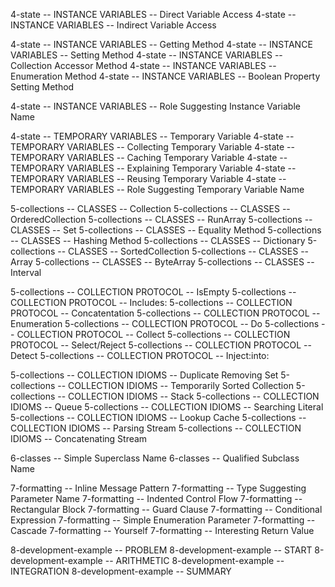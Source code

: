 4-state -- INSTANCE VARIABLES -- Direct Variable Access
4-state -- INSTANCE VARIABLES -- Indirect Variable Access

4-state -- INSTANCE VARIABLES -- Getting Method
4-state -- INSTANCE VARIABLES -- Setting Method
4-state -- INSTANCE VARIABLES -- Collection Accessor Method
4-state -- INSTANCE VARIABLES -- Enumeration Method
4-state -- INSTANCE VARIABLES -- Boolean Property Setting Method

4-state -- INSTANCE VARIABLES -- Role Suggesting Instance Variable Name

4-state -- TEMPORARY VARIABLES -- Temporary Variable
4-state -- TEMPORARY VARIABLES -- Collecting Temporary Variable
4-state -- TEMPORARY VARIABLES -- Caching Temporary Variable
4-state -- TEMPORARY VARIABLES -- Explaining Temporary Variable
4-state -- TEMPORARY VARIABLES -- Reusing Temporary Variable
4-state -- TEMPORARY VARIABLES -- Role Suggesting Temporary Variable Name

5-collections -- CLASSES -- Collection
5-collections -- CLASSES -- OrderedCollection
5-collections -- CLASSES -- RunArray
5-collections -- CLASSES -- Set
5-collections -- CLASSES -- Equality Method
5-collections -- CLASSES -- Hashing Method
5-collections -- CLASSES -- Dictionary
5-collections -- CLASSES -- SortedCollection
5-collections -- CLASSES -- Array
5-collections -- CLASSES -- ByteArray
5-collections -- CLASSES -- Interval

5-collections -- COLLECTION PROTOCOL -- IsEmpty
5-collections -- COLLECTION PROTOCOL -- Includes:
5-collections -- COLLECTION PROTOCOL -- Concatentation
5-collections -- COLLECTION PROTOCOL -- Enumeration
5-collections -- COLLECTION PROTOCOL -- Do
5-collections -- COLLECTION PROTOCOL -- Collect
5-collections -- COLLECTION PROTOCOL -- Select/Reject
5-collections -- COLLECTION PROTOCOL -- Detect
5-collections -- COLLECTION PROTOCOL -- Inject:into:

5-collections -- COLLECTION IDIOMS -- Duplicate Removing Set
5-collections -- COLLECTION IDIOMS -- Temporarily Sorted Collection
5-collections -- COLLECTION IDIOMS -- Stack
5-collections -- COLLECTION IDIOMS -- Queue
5-collections -- COLLECTION IDIOMS -- Searching Literal
5-collections -- COLLECTION IDIOMS -- Lookup Cache
5-collections -- COLLECTION IDIOMS -- Parsing Stream
5-collections -- COLLECTION IDIOMS -- Concatenating Stream

6-classes -- Simple Superclass Name
6-classes -- Qualified Subclass Name

7-formatting -- Inline Message Pattern
7-formatting -- Type Suggesting Parameter Name
7-formatting -- Indented Control Flow
7-formatting -- Rectangular Block
7-formatting -- Guard Clause
7-formatting -- Conditional Expression
7-formatting -- Simple Enumeration Parameter
7-formatting -- Cascade
7-formatting -- Yourself
7-formatting -- Interesting Return Value

8-development-example -- PROBLEM
8-development-example -- START
8-development-example -- ARITHMETIC
8-development-example -- INTEGRATION
8-development-example -- SUMMARY
